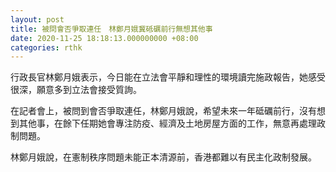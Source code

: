 ```yaml
---
layout: post
title: 被問會否爭取連任　林鄭月娥冀砥礪前行無想其他事
date: 2020-11-25 18:18:13.000000000 +08:00
categories: rthk
---
```


行政長官林鄭月娥表示，今日能在立法會平靜和理性的環境讀完施政報告，她感受很深，願意多到立法會接受質詢。

在記者會上，被問到會否爭取連任，林鄭月娥說，希望未來一年砥礪前行，沒有想到其他事，在餘下任期她會專注防疫、經濟及土地房屋方面的工作，無意再處理政制問題。

林鄭月娥說，在憲制秩序問題未能正本清源前，香港都難以有民主化政制發展。
